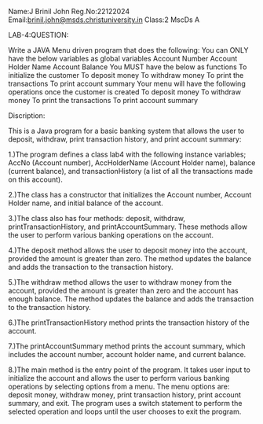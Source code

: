 Name:J Brinil John
Reg.No:22122024
Email:brinil.john@msds.christuniversity.in
Class:2 MscDs A

LAB-4:QUESTION:

Write a JAVA Menu driven program that does the following:
    You can ONLY have the below variables as global variables
        Account Number
        Account Holder Name
        Account Balance
    You MUST have the below as functions
        To initialize the customer
        To deposit money
        To withdraw money
        To print the transactions
        To print account summary
    Your menu will have the following operations once the customer is created
        To deposit money
        To withdraw money
        To print the transactions
        To print account summary

Discription:

This is a Java program for a basic banking system that allows the user to deposit, withdraw, print transaction history, and print account summary:

1.)The program defines a class lab4 with the following instance variables; AccNo (Account number), AccHolderName (Account Holder name), balance (current balance), and transactionHistory (a list of all the transactions made on this account).

2.)The class has a constructor that initializes the Account number, Account Holder name, and initial balance of the account.

3.)The class also has four methods: deposit, withdraw, printTransactionHistory, and printAccountSummary. These methods allow the user to perform various banking operations on the account.

4.)The deposit method allows the user to deposit money into the account, provided the amount is greater than zero. The method updates the balance and adds the transaction to the transaction history.

5.)The withdraw method allows the user to withdraw money from the account, provided the amount is greater than zero and the account has enough balance. The method updates the balance and adds the transaction to the transaction history.

6.)The printTransactionHistory method prints the transaction history of the account.

7.)The printAccountSummary method prints the account summary, which includes the account number, account holder name, and current balance.

8.)The main method is the entry point of the program. It takes user input to initialize the account and allows the user to perform various banking operations by selecting options from a menu. The menu options are: deposit money, withdraw money, print transaction history, print account summary, and exit. The program uses a switch statement to perform the selected operation and loops until the user chooses to exit the program.



